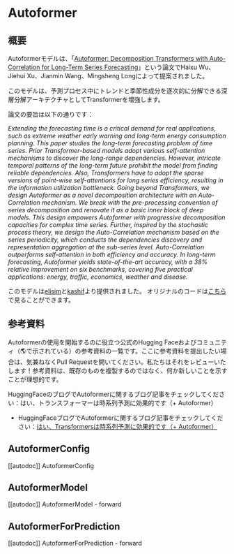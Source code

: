 <!--Copyright 2023 The HuggingFace Team. All rights reserved.

Licensed under the Apache License, Version 2.0 (the "License"); you may not use this file except in compliance with
the License. You may obtain a copy of the License at

http://www.apache.org/licenses/LICENSE-2.0

Unless required by applicable law or agreed to in writing, software distributed under the License is distributed on
an "AS IS" BASIS, WITHOUT WARRANTIES OR CONDITIONS OF ANY KIND, either express or implied. See the License for the
specific language governing permissions and limitations under the License.

⚠️ Note that this file is in Markdown but contain specific syntax for our doc-builder (similar to MDX) that may not be
rendered properly in your Markdown viewer.

-->

# Autoformer

## 概要

Autoformerモデルは、「[Autoformer: Decomposition Transformers with Auto-Correlation for Long-Term Series Forecasting](https://arxiv.org/abs/2106.13008)」という論文でHaixu Wu、Jiehui Xu、Jianmin Wang、Mingsheng Longによって提案されました。

このモデルは、予測プロセス中にトレンドと季節性成分を逐次的に分解できる深層分解アーキテクチャとしてTransformerを増強します。

論文の要旨は以下の通りです：

*Extending the forecasting time is a critical demand for real applications, such as extreme weather early warning and long-term energy consumption planning. This paper studies the long-term forecasting problem of time series. Prior Transformer-based models adopt various self-attention mechanisms to discover the long-range dependencies. However, intricate temporal patterns of the long-term future prohibit the model from finding reliable dependencies. Also, Transformers have to adopt the sparse versions of point-wise self-attentions for long series efficiency, resulting in the information utilization bottleneck. Going beyond Transformers, we design Autoformer as a novel decomposition architecture with an Auto-Correlation mechanism. We break with the pre-processing convention of series decomposition and renovate it as a basic inner block of deep models. This design empowers Autoformer with progressive decomposition capacities for complex time series. Further, inspired by the stochastic process theory, we design the Auto-Correlation mechanism based on the series periodicity, which conducts the dependencies discovery and representation aggregation at the sub-series level. Auto-Correlation outperforms self-attention in both efficiency and accuracy. In long-term forecasting, Autoformer yields state-of-the-art accuracy, with a 38% relative improvement on six benchmarks, covering five practical applications: energy, traffic, economics, weather and disease.*

このモデルは[elisim](https://huggingface.co/elisim)と[kashif](https://huggingface.co/kashif)より提供されました。
オリジナルのコードは[こちら](https://github.com/thuml/Autoformer)で見ることができます。

## 参考資料

Autoformerの使用を開始するのに役立つ公式のHugging Faceおよびコミュニティ（🌎で示されている）の参考資料の一覧です。ここに参考資料を提出したい場合は、気兼ねなくPull Requestを開いてください。私たちはそれをレビューいたします！参考資料は、既存のものを複製するのではなく、何か新しいことを示すことが理想的です。

HuggingFaceのブログでAutoformerに関するブログ記事をチェックしてください：はい、トランスフォーマーは時系列予測に効果的です（+ Autoformer）
- HuggingFaceブログでAutoformerに関するブログ記事をチェックしてください：[はい、Transformersは時系列予測に効果的です（+ Autoformer）](https://huggingface.co/blog/autoformer)

## AutoformerConfig

[[autodoc]] AutoformerConfig

## AutoformerModel

[[autodoc]] AutoformerModel
    - forward

## AutoformerForPrediction

[[autodoc]] AutoformerForPrediction
    - forward
